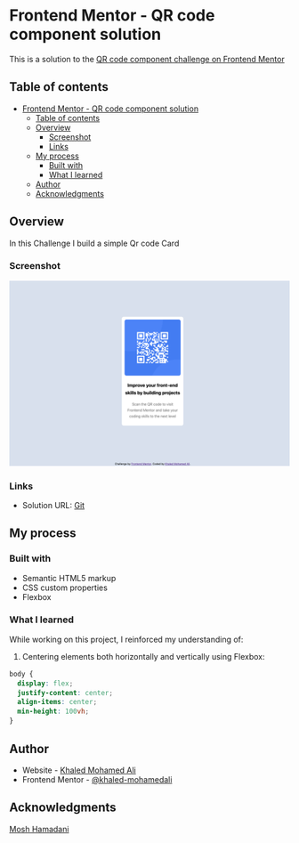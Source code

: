 # Frontend Mentor - QR code component solution

This is a solution to the [QR code component challenge on Frontend Mentor](https://www.frontendmentor.io/challenges/qr-code-component-iux_sIO_H)
## Table of contents

- [Frontend Mentor - QR code component solution](#frontend-mentor---qr-code-component-solution)
  - [Table of contents](#table-of-contents)
  - [Overview](#overview)
    - [Screenshot](#screenshot)
    - [Links](#links)
  - [My process](#my-process)
    - [Built with](#built-with)
    - [What I learned](#what-i-learned)
  - [Author](#author)
  - [Acknowledgments](#acknowledgments)


## Overview
In this Challenge I build a simple Qr code Card

### Screenshot

![](./screenshot.png)

### Links

- Solution URL: [Git](https://github.com/khaled-mohamedali/FrontEndDesign/tree/main/qr-code-component-main)

## My process

### Built with

- Semantic HTML5 markup
- CSS custom properties
- Flexbox

### What I learned
While working on this project, I reinforced my understanding of:

1. Centering elements both horizontally and vertically using Flexbox:
```css
body {
  display: flex;
  justify-content: center;
  align-items: center;
  min-height: 100vh;
}
```


## Author

- Website - [Khaled Mohamed Ali](https://www.devcircuit.net)
- Frontend Mentor - [@khaled-mohamedali](https://www.frontendmentor.io/profile/khaled-mohamedali)


## Acknowledgments

[Mosh Hamadani](https://codewithmosh.com/p/the-ultimate-html-css)